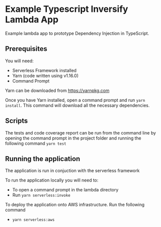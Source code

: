 # Example Typescript Inversify Lambda App

Example lambda app to prototype Dependency Injection in TypeScript.

## Prerequisites

You will need:

* Serverless Framework installed
* Yarn (code written using v1.16.0)
* Command Prompt

Yarn can be downloaded from <https://yarnpkg.com>

Once you have Yarn installed, open a command prompt and run `yarn install`. This command will download all the necessary dependencies.

## Scripts

The tests and code coverage report can be run from the command line by opening the command prompt in the project folder and running the following command `yarn test`

## Running the application

The application is run in conjuction with the serverless framework

To run the application locally you will need to:

* To open a command prompt in the lambda directory
* Run `yarn serverless:invoke`

To deploy the application onto AWS infrastructure. Run the following command

* `yarn serverless:aws`
